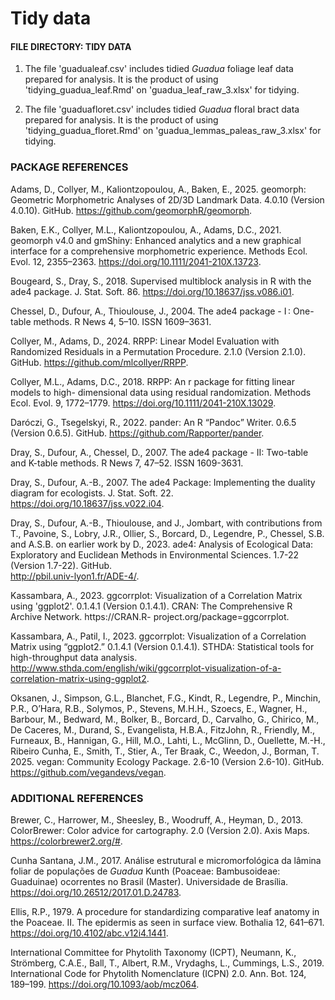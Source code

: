 # Tidy data

#### FILE DIRECTORY: TIDY DATA
	
1. The file 'guadualeaf.csv' includes tidied *Guadua* foliage leaf data prepared for analysis. It is the product of using 'tidying_guadua_leaf.Rmd' on 'guadua_leaf_raw_3.xlsx' for tidying.
	
2. The file 'guaduafloret.csv' includes tidied *Guadua* floral bract data prepared for analysis. It is the product of using 'tidying_guadua_floret.Rmd' on 'guadua_lemmas_paleas_raw_3.xlsx' for tidying. 


### PACKAGE REFERENCES

Adams, D., Collyer, M., Kaliontzopoulou, A., Baken, E., 2025. geomorph: Geometric Morphometric Analyses of 2D/3D Landmark Data. 4.0.10 (Version 4.0.10). GitHub. 
	https://github.com/geomorphR/geomorph.

Baken, E.K., Collyer, M.L., Kaliontzopoulou, A., Adams, D.C., 2021. geomorph v4.0 and gmShiny: Enhanced analytics and a new graphical interface for a comprehensive 	morphometric experience. Methods Ecol. Evol. 12, 2355–2363. https://doi.org/10.1111/2041-210X.13723.

Bougeard, S., Dray, S., 2018. Supervised multiblock analysis in R with the ade4 package. J. Stat. Soft. 86. https://doi.org/10.18637/jss.v086.i01.

Chessel, D., Dufour, A., Thioulouse, J., 2004. The ade4 package - I : One-table methods. R News 4, 5–10. ISSN 1609–3631.

Collyer, M., Adams, D., 2024. RRPP: Linear Model Evaluation with Randomized Residuals in a Permutation Procedure. 2.1.0 (Version 2.1.0). GitHub. 	https://github.com/mlcollyer/RRPP.

Collyer, M.L., Adams, D.C., 2018. RRPP: An r package for fitting linear models to high-	dimensional data using residual randomization. Methods Ecol. Evol. 9, 1772–1779. 	https://doi.org/10.1111/2041-210X.13029.

Daróczi, G., Tsegelskyi, R., 2022. pander: An R “Pandoc” Writer. 0.6.5 (Version 0.6.5). GitHub.	https://github.com/Rapporter/pander.

Dray, S., Dufour, A., Chessel, D., 2007. The ade4 package - II: Two-table and K-table methods. R News 7, 47–52. ISSN 1609-3631.

Dray, S., Dufour, A.-B., 2007. The ade4 Package: Implementing the duality diagram for ecologists. J. Stat. Soft. 22. https://doi.org/10.18637/jss.v022.i04.

Dray, S., Dufour, A.-B., Thioulouse, and J., Jombart, with contributions from T., Pavoine, S., Lobry, J.R., Ollier, S., Borcard, D., Legendre, P., Chessel, S.B. and A.S.B. on 	earlier work by D., 2023. ade4: Analysis of Ecological Data: Exploratory and Euclidean Methods in Environmental Sciences. 1.7-22 (Version 1.7-22). GitHub. 	
	http://pbil.univ-lyon1.fr/ADE-4/.

Kassambara, A., 2023. ggcorrplot: Visualization of a Correlation Matrix using 'ggplot2'. 0.1.4.1 (Version 0.1.4.1). CRAN: The Comprehensive R Archive Network. 	https://CRAN.R-	project.org/package=ggcorrplot.

Kassambara, A., Patil, I., 2023. ggcorrplot: Visualization of a Correlation Matrix using “ggplot2.” 0.1.4.1 (Version 0.1.4.1). STHDA: Statistical tools for high-throughput 	data analysis. http://www.sthda.com/english/wiki/ggcorrplot-visualization-of-a-correlation-matrix-using-ggplot2.

Oksanen, J., Simpson, G.L., Blanchet, F.G., Kindt, R., Legendre, P., Minchin, P.R., O’Hara, R.B., Solymos, P., Stevens, M.H.H., Szoecs, E., Wagner, H., Barbour, M., Bedward, 	M., Bolker, B., Borcard, D., Carvalho, G., Chirico, M., De Caceres, M., Durand, S., Evangelista, H.B.A., FitzJohn, R., Friendly, M., Furneaux, B., Hannigan, G., Hill, 	M.O., Lahti, L., McGlinn, D., Ouellette, M.-H., Ribeiro Cunha, E., Smith, T., Stier, A., Ter Braak, C., Weedon, J., Borman, T. 2025. vegan: Community Ecology Package. 	2.6-10 (Version 2.6-10). GitHub. https://github.com/vegandevs/vegan.


### ADDITIONAL REFERENCES

Brewer, C., Harrower, M., Sheesley, B., Woodruff, A., Heyman, D., 2013. ColorBrewer: Color advice for cartography. 2.0 (Version 2.0). Axis Maps. https://colorbrewer2.org/#.

Cunha Santana, J.M., 2017. Análise estrutural e micromorfológica da lâmina foliar de populações de *Guadua* Kunth (Poaceae: Bambusoideae: Guaduinae) ocorrentes no Brasil 	(Master). Universidade de Brasília. https://doi.org/10.26512/2017.01.D.24783.

Ellis, R.P., 1979. A procedure for standardizing comparative leaf anatomy in the Poaceae. II. The epidermis as seen in surface view. Bothalia 12, 641–671. 	https://doi.org/10.4102/abc.v12i4.1441.

International Committee for Phytolith Taxonomy (ICPT), Neumann, K., Strömberg, C.A.E., 	Ball, T., Albert, R.M., Vrydaghs, L., Cummings, L.S., 2019. International Code for 	Phytolith Nomenclature (ICPN) 2.0. Ann. Bot. 124, 189–199. https://doi.org/10.1093/aob/mcz064.
